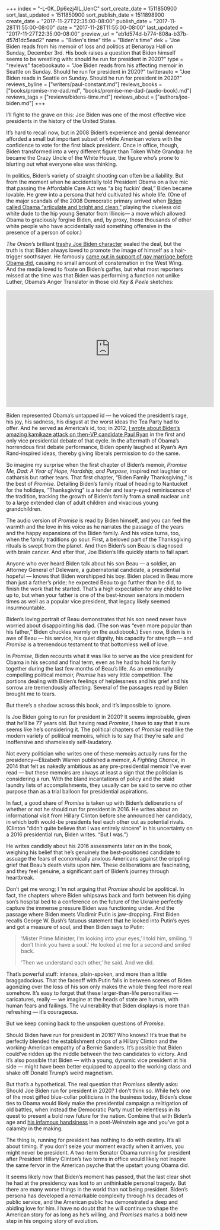+++
index = "-L-0K_Dp6ezj4lL_UenC"
sort_create_date = 1511850900
sort_last_updated = 1511850900
sort_publish_date = 1511898900
create_date = "2017-11-27T22:35:00-08:00"
publish_date = "2017-11-28T11:55:00-08:00"
date = "2017-11-28T11:55:00-08:00"
last_updated = "2017-11-27T22:35:00-08:00"
preview_url = "eb1d574d-b774-808a-b37b-d57d1dc5ead2"
name = "Biden's time"
title = "Biden's time"
dek = "Joe Biden reads from his memoir of loss and politics at Benaroya Hall on Sunday, December 3rd. His book raises a question that Biden himself seems to be wrestling with: should he run for president in 2020?"
type = "reviews"
facebookauto = "Joe Biden reads from his affecting memoir in Seattle on Sunday. Should he run for president in 2020?"
twitterauto = "Joe Biden reads in Seattle on Sunday. Should he run for president in 2020?"
reviews_byline = ["writers/paul-constant.md"]
reviews_books = ["books/promise-me-dad.md", "books/promise-me-dad-(audio-book).md"]
reviews_tags = ["reviews/bidens-time.md"]
reviews_about = ["authors/joe-biden.md"]
+++

I’ll fight to the grave on this: Joe Biden was one of the most effective vice presidents in the history of the United States. 

It’s hard to recall now, but in 2008 Biden’s experience and genial demeanor afforded a small but important subset of white American voters with the confidence to vote for the first black president. Once in office, though, Biden transformed into a very different figure than Token White Grandpa: he became the Crazy Uncle of the White House, the figure who’s prone to blurting out what everyone else was thinking.

In politics, Biden’s variety of straight shooting can often be a liability. But from the moment when he accidentally told President Obama on a live mic that passing the Affordable Care Act was “a big fuckin’ deal,” Biden became lovable. He grew into a persona that he’d cultivated his whole life. (One of the major scandals of the 2008 Democratic primary arrived when [Biden called Obama “articulate and bright and clean,”](http://www.cnn.com/2007/POLITICS/01/31/biden.obama/) playing the clueless old white dude to the hip young Senator from Illinois— a move which allowed Obama to graciously forgive Biden, and, by proxy, those thousands of other white people who have accidentally said something offensive in the presence of a person of color.) 

*The Onion*’s brilliant [trashy Joe Biden character](https://www.theonion.com/tag/joseph-biden) sealed the deal, but the truth is that Biden always loved to promote the image of himself as a hair-trigger soothsayer. He famously [came out in support of gay marriage before Obama did]( https://www.politico.com/story/2014/04/joe-biden-gay-marriage-white-house-response-105744), causing no small amount of consternation in the West Wing. And the media loved to fixate on Biden’s gaffes, but what most reporters missed at the time was that Biden was performing a function not unlike Luther, Obama’s Anger Translator in those old *Key & Peele* sketches: 

<iframe width="560" height="315" src="https://www.youtube.com/embed/-qv7k2_lc0M" frameborder="0" allowfullscreen></iframe>

Biden represented Obama’s untapped id — he voiced the president’s rage, his joy, his sadness, his disgust at the worst ideas the Tea Party had to offer. And he served as America’s id, too; in 2012, [I wrote about Biden’s amazing kamikaze attack on then-VP candidate Paul Ryan]( http://www.thestranger.com/slog/archives/2012/10/11/joe-biden-beat-the-shit-out-of-the-brains-of-the-republican-party-tonight-and-he-did-it-for-you) in the first and only vice presidential debate of that cycle. In the aftermath of Obama’s horrendous first debate performance, Biden openly laughed at Ryan’s Ayn Rand-inspired ideas, thereby giving liberals permission to do the same.

So imagine my surprise when the first chapter of Biden’s memoir, *Promise Me, Dad: A Year of Hope, Hardship, and Purpose*, inspired not laughter or catharsis but rather tears. That first chapter, “Biden Family Thanksgiving,” is the best of *Promise*. Detailing Biden’s family ritual of heading to Nantucket for the holidays, “Thanksgiving” is a tender and teary-eyed reminiscence of the tradition, tracking the growth of Biden’s family from a small nuclear unit to a large extended clan of adult children and vivacious young grandchildren.

The audio version of *Promise* is read by Biden himself, and you can feel the warmth and the love in his voice as he narrates the passage of the years and the happy expansions of the Biden family. And his voice turns, too, when the family traditions go sour. First, a beloved part of the Thanksgiving rituals is swept from the planet. And then Biden’s son Beau is diagnosed with brain cancer. And after that, Joe Biden’s life quickly starts to fall apart.

Anyone who ever heard Biden talk about his son Beau — a soldier, an Attorney General of Deleware, a gubernatorial candidate, a presidential hopeful — knows that Biden worshipped his boy. Biden placed in Beau more than just a father’s pride; he expected Beau to go further than he did, to finish the work that he started. That’s a high expectation for any child to live up to, but when your father is one of the best-known senators in modern times as well as a popular vice president, that legacy likely seemed insurmountable.

Biden’s loving portrait of Beau demonstrates that his son need never have worried about disappointing his dad. (The son was “even more popular than his father,” Biden chuckles warmly on the audiobook.) Even now, Biden is in awe of Beau — his service, his quiet dignity, his capacity for strength — and *Promise* is a tremendous testament to that bottomless well of love. 

In *Promise*, Biden recounts what it was like to serve as the vice president for Obama in his second and final term, even as he had to hold his family together during the last few months of Beau’s life. As an emotionally compelling political memoir, *Promise* has very little competition. The portions dealing with Biden’s feelings of helplessness and his grief and his sorrow are tremendously affecting. Several of the passages read by Biden brought me to tears.

But there’s a shadow across this book, and it’s impossible to ignore.

<div class="break"></div>

Is Joe Biden going to run for president in 2020? It seems improbable, given that he’ll be 77 years old. But having read *Promise*, I have to say that it sure seems like he’s considering it. The political chapters of *Promise* read like the modern variety of political memoirs, which is to say that they’re safe and inoffensive and shamelessly self-laudatory. 

Not every politician who writes one of these memoirs actually runs for the presidency—Elizabeth Warren published a memoir, *A Fighting Chance*, in 2014 that felt as nakedly ambitious as any pre-presidential memoir I’ve ever read — but these memoirs are always at least a sign that the politician is considering a run. With the bland incantations of policy and the staid laundry lists of accomplishments, they usually can be said to serve no other purpose than as a trial balloon for presidential aspirations.

In fact, a good share of *Promise* is taken up with Biden’s deliberations of whether or not he should run for president in 2016. He writes about an informational visit from Hillary Clinton before she announced her candidacy, in which both would-be presidents feel each other out as potential rivals. (Clinton “didn’t quite believe that I was entirely sincere” in his uncertainty on a 2016 presidential run, Biden writes. “But I was.”)

He writes candidly about his 2016 assessments later on in the book, weighing his belief that he’s genuinely the best-positioned candidate to assuage the fears of economically anxious Americans against the crippling grief that Beau’s death visits upon him. These deliberations are fascinating, and they feel genuine, a significant part of Biden’s journey through heartbreak.

Don’t get me wrong; I ‘m not arguing that *Promise* should be apolitical. In fact, the chapters where Biden whipsaws back and forth between his dying son’s hospital bed to a conference on the future of the Ukraine perfectly capture the immense pressure Biden was functioning under. And the passage where Biden meets Vladimir Putin is jaw-dropping. First Biden recalls George W. Bush’s fatuous statement that he looked into Putin’s eyes and got a measure of soul, and then Biden says to Putin:

<blockquote><p>‘Mister Prime Minister, I’m looking into your eyes,’ I told him, smiling. ‘I don’t think you have a soul.’ He looked at me for a second and smiled back.</p>
<p>‘Then we understand each other,’ he said. And we did.</p></blockquote>

That’s powerful stuff: intense, plain-spoken, and more than a little braggadocious. That the faceoff with Putin falls in between scenes of Biden agonizing over the loss of his son only makes the whole thing feel more real somehow. It’s easy to forget that these larger-than-life personalities — caricatures, really — we imagine at the heads of state are human, with human fears and failings. The vulnerability that Biden displays is more than refreshing — it’s courageous.

<div class="break"></div>

But we keep coming back to the unspoken questions of *Promise*.

Should Biden have run for president in 2016? Who knows? It’s true that he perfectly blended the establishment chops of a Hillary Clinton and the working-American empathy of a Bernie Sanders. It’s possible that Biden could’ve ridden up the middle between the two candidates to victory. And it’s also possible that Biden — with a young, dynamic vice president at his side — might have been better equipped to appeal to the working class and shake off Donald Trump’s weird magnetism.

But that’s a hypothetical. The real question that *Promises* silently asks: Should Joe Biden run for president in 2020? I don’t think so. While he’s one of the most gifted blue-collar politicians in the business today, Biden’s close ties to Obama would likely make the presidential campaign a relitigation of old battles, when instead the Democratic Party must be relentless in its quest to present a bold new future for the nation. Combine that with Biden’s age and [his infamous handsiness]( http://gawker.com/joe-biden-we-need-to-talk-about-the-way-you-touch-wome-1686648038) in a post-Weinstein age and you’ve got a calamity in the making.

The thing is, running for president has nothing to do with destiny. It’s all about timing. If you don’t seize your moment exactly when it arrives, you might never be president. A two-term Senator Obama running for president after President Hillary Clinton’s two terms in office would likely not inspire the same fervor in the American psyche that the upstart young Obama did. 

It seems likely now that Biden’s moment has passed, that the last clear shot he had at the presidency was lost to an unthinkable personal tragedy. But there are many worse things in the world than not being president. Biden’s persona has developed a remarkable complexity through his decades of public service, and the American public has demonstrated a deep and abiding love for him. I have no doubt that he will continue to shape the American story for as long as he’s willing, and *Promises* marks a bold new step in his ongoing story of evolution.
